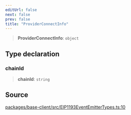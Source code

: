 ```yaml
---
editUrl: false
next: false
prev: false
title: "ProviderConnectInfo"
---
```


> **ProviderConnectInfo**: `object`

## Type declaration

### chainId

> **chainId**: `string`

## Source

[packages/base-client/src/EIP1193EventEmitterTypes.ts:10](https://github.com/evmts/tevm-monorepo/blob/main/packages/base-client/src/EIP1193EventEmitterTypes.ts#L10)
